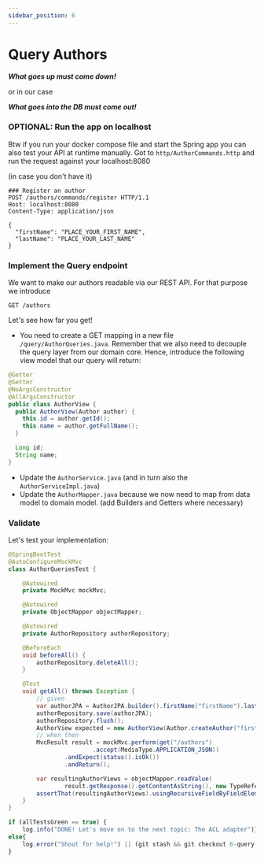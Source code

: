 ```yaml
---
sidebar_position: 6
---
```


# Query Authors

**_What goes up must come down!_**

or in our case

**_What goes into the DB must come out!_**

### OPTIONAL: Run the app on localhost
Btw if you run your docker compose file and start the Spring app you can also test your API at runtime manually.
Got to ``http/AuthorCommands.http`` and run the request against your localhost:8080

(in case you don't have it)
```
### Register an author
POST /authors/commands/register HTTP/1.1
Host: localhost:8080
Content-Type: application/json

{
  "firstName": "PLACE_YOUR_FIRST_NAME",
  "lastName": "PLACE_YOUR_LAST_NAME"
}
```

### Implement the Query endpoint

We want to make our authors readable via our REST API. For that purpose we introduce

```
GET /authors
```
Let's see how far you get!
* You need to create a GET mapping in a new file ``/query/AuthorQueries.java``. Remember that we also need to decouple 
  the query layer from our domain core. Hence, introduce the following view model that our query will return:

```java
@Getter
@Setter
@NoArgsConstructor
@AllArgsConstructor
public class AuthorView {
  public AuthorView(Author author) {
    this.id = author.getId();
    this.name = author.getFullName();
  }

  Long id;
  String name;
}
```

* Update the ``AuthorService.java`` (and in turn also the ``AuthorServiceImpl.java``)
* Update the ``AuthorMapper.java`` because we now need to map from data model to domain model. (add Builders and 
  Getters where necessary)

### Validate

Let's test your implementation:

```java
@SpringBootTest
@AutoConfigureMockMvc
class AuthorQueriesTest {

    @Autowired
    private MockMvc mockMvc;

    @Autowired
    private ObjectMapper objectMapper;

    @Autowired
    private AuthorRepository authorRepository;

    @BeforeEach
    void beforeAll() {
        authorRepository.deleteAll();
    }

    @Test
    void getAll() throws Exception {
        // given
        var authorJPA = AuthorJPA.builder().firstName("firstName").lastName("lastName").build();
        authorRepository.save(authorJPA);
        authorRepository.flush();
        AuthorView expected = new AuthorView(Author.createAuthor("firstName", "lastName"));
        // when then
        MvcResult result = mockMvc.perform(get("/authors")
                        .accept(MediaType.APPLICATION_JSON))
                .andExpect(status().isOk())
                .andReturn();

        var resultingAuthorViews = objectMapper.readValue(
                result.getResponse().getContentAsString(), new TypeReference<List<AuthorView>>() {});
        assertThat(resultingAuthorViews).usingRecursiveFieldByFieldElementComparatorIgnoringFields("id").containsExactly(expected);
    }
}
```

```javascript
if (allTestsGreen == true) {
    log.info("DONE! Let's move on to the next topic: The ACL adapter")}
else{
    log.error("Shout for help!") || (git stash && git checkout 6-query-author-done)
}
```
